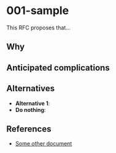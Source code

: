 # 001-sample

<!-- A few sentences summarizing your proposal. -->
This RFC proposes that...

## Why

<!-- A few paragraphs explaining your proposal in more detail. Why is this a
good idea? -->

## Anticipated complications

<!-- If we adopt this proposal, are there any foreseeable adverse effects? How
can we mitigate them? -->

## Alternatives

<!-- Instead of this idea, what else could we do? Write a short paragraph about
the most compelling alternatives and explain why they're not as good as your
proposal. Don't forget that doing nothing and waiting is always an alternative
too! -->

* **Alternative 1**:
* **Do nothing**:

## References

* [Some other document](https://example.com)
